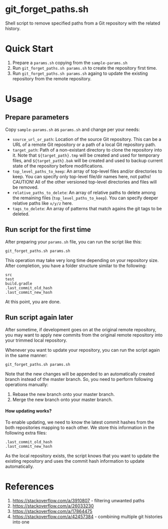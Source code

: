 # git_forget_paths.sh
Shell script to remove specified paths from a Git repository with the related history.

# Quick Start

1. Prepare a `params.sh` copying from the `sample-params.sh`
2. Run `git_forget_paths.sh params.sh` to create the repository first time.
3. Run `git_forget_paths.sh params.sh` againg to update the existing repository from the remote repository.

# Usage

## Prepare parameters

Copy `sample-params.sh` as `params.sh` and change per your needs:

- `source_url_or_path`: Location of the source Git repository. This can be a URL of a remote Git repository or a path of a local Git repository path.
- `target_path`: Path of a non-existant directory to clone the repository into it. Note that `${target_path}.tmp` will be created and used for temporary files, and `${target_path}.bak` will be created and used to backup current state of the repository before modifications.
- `top_level_paths_to_keep`: An array of top-level files and/or directories to keep. You can specify only top-level file/dir names here, not paths! CAUTION! All of the other versioned top-level directories and files will be removed.
- `relative_paths_to_delete`: An array of relative paths to delete among the remaining files (`top_level_paths_to_keep`). You can specify deeper relative paths like `x/y/z` here.
- `tags_to_delete`: An array of patterns that match agains the git tags to be deleted.

## Run script for the first time

After preparing your `params.sh` file, you can run the script like this:

```
git_forget_paths.sh params.sh
```

This operation may take very long time depending on your repository size. After completion, you have a folder structure similar to the following:

```
src
test
build.gradle
.last_commit_old_hash
.last_commit_new_hash
```

At this point, you are done.

## Run script again later

After sometime, if development goes on at the original remote repository, you may want to apply new commits from the original remote repository into your trimmed local repository.

Whenever you want to update your repository, you can run the script again in the same manner:

```
git_forget_paths.sh params.sh
```

Note that the new changes will be appended to an automatically created branch instead of the master branch. So, you need to perform following operations manually:

1. Rebase the new branch onto your master branch.
2. Merge the new branch onto your master branch.

#### How updating works?
To enable updating, we need to know the latest commit hashes from the both repositories mapping to each other. We store this information in the following extra files:

```
.last_commit_old_hash
.last_commit_new_hash
```

As the local repository exists, the script knows that you want to update the existing repository and uses the commit hash information to update automatically.


# References
1. https://stackoverflow.com/a/3910807  - filtering unwanted paths
2. https://stackoverflow.com/a/26033230
3. https://stackoverflow.com/a/17864475
4. https://stackoverflow.com/a/42457384 - combining multiple git histories into one
